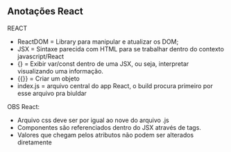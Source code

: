 ## Anotações React

REACT

- ReactDOM = Library para manipular e atualizar os DOM;
- JSX = Sintaxe parecida com HTML para se trabalhar dentro do contexto javascript/React
- {} = Exibir var/const dentro de uma JSX, ou seja, interpretar visualizando uma informação.
- {{}} = Criar um objeto
- index.js = arquivo central do app React, o build procura primeiro por esse arquivo pra biuldar

OBS React:

- Arquivo css deve ser por igual ao nove do arquivo .js
- Componentes são referenciados dentro do JSX através de tags.
- Valores que chegam pelos atributos não podem ser alterados diretamente
